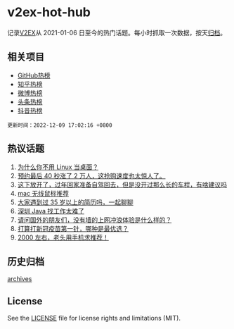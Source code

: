 # v2ex-hot-hub

 记录[V2EX](https://www.v2ex.com/)从 2021-01-06 日至今的热门话题。每小时抓取一次数据，按天[归档](archives)。
 
 ## 相关项目

- [GitHub热榜](https://github.com/lonnyzhang423/github-hot-hub)
- [知乎热榜](https://github.com/lonnyzhang423/zhihu-hot-hub)
- [微博热榜](https://github.com/lonnyzhang423/weibo-hot-hub)
- [头条热榜](https://github.com/lonnyzhang423/toutiao-hot-hub)
- [抖音热榜](https://github.com/lonnyzhang423/douyin-hot-hub)


 `更新时间：2022-12-09 17:02:16 +0800`

## 热议话题

1. [为什么你不用 Linux 当桌面？](https://www.v2ex.com/t/901241)
1. [预约最后 40 秒涨了 2 万人，这抢购速度也太惊人了。](https://www.v2ex.com/t/901263)
1. [这下放开了，过年回家准备自驾回去，但是没开过那么长的车程，有啥建议吗](https://www.v2ex.com/t/901261)
1. [mac 无线鼠标推荐](https://www.v2ex.com/t/901238)
1. [大家遇到过 35 岁以上的简历吗，一起聊聊](https://www.v2ex.com/t/901210)
1. [深圳 Java 找工作太难了](https://www.v2ex.com/t/901169)
1. [请问国外的朋友们，没有墙的上网冲浪体验是什么样的？](https://www.v2ex.com/t/901189)
1. [打算打新冠疫苗第一针，哪种是最优选？](https://www.v2ex.com/t/901291)
1. [2000 左右，老头用手机求推荐！](https://www.v2ex.com/t/901243)

## 历史归档

[archives](archives)

## License

See the [LICENSE](LICENSE) file for license rights and limitations (MIT).
